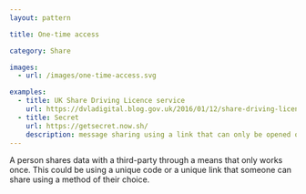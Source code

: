 ```yaml
---
layout: pattern

title: One-time access

category: Share

images:
  - url: /images/one-time-access.svg

examples:
  - title: UK Share Driving Licence service
    url: https://dvladigital.blog.gov.uk/2016/01/12/share-driving-licence-goes-live/
  - title: Secret
    url: https://getsecret.now.sh/
    description: message sharing using a link that can only be opened once
---
```


A person shares data with a third-party through a means that only works once. This could be using a unique code or a unique link that someone can share using a method of their choice.
